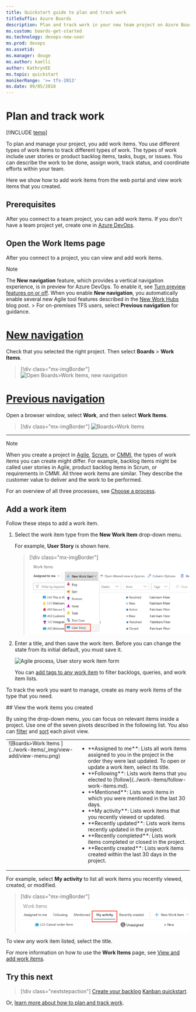 ```yaml
---
title: Quickstart guide to plan and track work 
titleSuffix: Azure Boards 
description: Plan and track work in your new team project on Azure Boards
ms.custom: boards-get-started
ms.technology: devops-new-user 
ms.prod: devops
ms.assetid: 
ms.manager: douge
ms.author: kaelli
author: KathrynEE
ms.topic: quickstart
monikerRange: '>= tfs-2013'
ms.date: 09/05/2018  
---
```



# Plan and track work 

[!INCLUDE [temp](../_shared/version-vsts-tfs-all-versions.md)]

To plan and manage your project, you add work items. You use different types of work items to track different types of work. The types of work include user stories or product backlog items, tasks, bugs, or issues. You can describe the work to be done, assign work, track status, and coordinate efforts within your team. 

Here we show how to add work items from the web portal and view work items that you created. 

<a id="define-new-work">  </a>

## Prerequisites

After you connect to a team project, you can add work items. If you don't have a team project yet, create one in [Azure DevOps](sign-up-invite-teammates.md).


## Open the Work Items page
After you connect to a project, you can view and add work items. 

<a id="browser" /> 

> [!NOTE]
> The **New navigation** feature, which provides a vertical navigation experience, is in preview for Azure DevOps. To enable it, see [Turn preview features on or off](../../project/navigation/preview-features.md). When you enable **New navigation**, you automatically enable several new Agile tool features described in the [New Work Hubs](https://blogs.msdn.microsoft.com/devops/2018/06/22/new-work-hubs/) blog post. >
> For on-premises TFS users, select **Previous navigation** for guidance. 

# [New navigation](#tab/new-nav)

Check that you selected the right project. Then select **Boards** > **Work Items**. 

> [!div class="mx-imgBorder"]  
> ![Open Boards>Work Items, new navigation](/azure/devops/boards/work-items/_img/view-add/open-work-items-agile.png)

# [Previous navigation](#tab/previous-nav)

Open a browser window, select **Work**, and then select **Work Items**. 

> [!div class="mx-imgBorder"]
![Boards>Work Items ](/azure/devops/boards/work-items/_img/view-add/work-items-hub.png)

---

> [!NOTE]    
>When you create a project in [Agile](/azure/devops/boards/work-items/guidance/agile-process-workflow), [Scrum](/azure/devops/boards/work-items/guidance/scrum-process-workflow), or [CMMI](/azure/devops/boards/work-items/guidance/cmmi-process-workflow), the types of work items you can create might differ. For example, backlog items might be called user stories in Agile, product backlog items in Scrum, or requirements in CMMI. All three work items are similar. They describe the customer value to deliver and the work to be performed.
>
> For an overview of all three processes, see [Choose a process](/azure/devops/boards/work-items/guidance/choose-process). 


## Add a work item 

Follow these steps to add a work item. 

1. Select the work item type from the **New Work Item** drop-down menu.  

	For example, **User Story** is shown here. 

	> [!div class="mx-imgBorder"]
	> ![Boards > Work Items, Add a work item ](../work-items/_img/view-add/work-items-hub-new.png)
<!---
	> [!TIP]    
	> Work items you add are automatically scoped to the [Currently selected team's area and iteration paths](../../organizations/settings/set-team-defaults.md). To change the team context, see [Switch project or team focus](../../project/navigation/go-to-project-repo.md?toc=/azure/devops/boards/get-started/toc.json&bc=/azure/devops/boards/get-started/breadcrumb/toc.json). -->

2. Enter a title, and then save the work item. Before you can change the state from its initial default, you must save it.  

	![Agile process, User story work item form](../backlogs/_img/add-new-work-item-vsts-user-story.png)  

	You can [add tags to any work item](../queries/add-tags-to-work-items.md) to filter backlogs, queries, and work item lists.
 

To track the work you want to manage, create as many work items of the type that you need.  

<a id="pivot-views" />
## View the work items you created  

By using the drop-down menu, you can focus on relevant items inside a project. Use one of the seven pivots described in the following list. You also can [filter](#filter) and [sort](#sort) each pivot view.  

<table>
<tbody valign="top">
<tr>
<td>
![Boards>Work Items ](../work-items/_img/view-add/view-menu.png)
</td>
<td>
<ul>
<li>**Assigned to me**: Lists all work items assigned to you in the project in the order they were last updated. To open or update a work item, select its title.</li>
<li>**Following**: Lists work items that you elected to [follow](../work-items/follow-work-items.md). </li>
<li>**Mentioned**: Lists work items in which you were mentioned in the last 30 days. </li>
<li>**My activity**: Lists work items that you recently viewed or updated.</li>
<li>**Recently updated**: Lists work items recently updated in the project. </li>
<li>**Recently completed**: Lists work items completed or closed in the project.</li>
<li>**Recently created**: Lists work items created within the last 30 days in the project.</li>
</ul>
</td>
</tr>
</tbody>
</table>


For example, select **My activity** to list all work items you recently viewed, created, or modified. 

> [!div class="mx-imgBorder"]  
> ![Work>Work Items, Add a work item](_img/plan-track-work/view-work-item-activity.png)  

To view any work item listed, select the title. 

For more information on how to use the **Work Items** page, see [View and add work items](../work-items/view-add-work-items.md).


## Try this next  
 
> [!div class="nextstepaction"]
> [Create your backlog](../backlogs/create-your-backlog.md)
> [Kanban quickstart](../boards/kanban-quickstart.md). 

Or, [learn more about how to plan and track work](../work-items/index.md).
 
